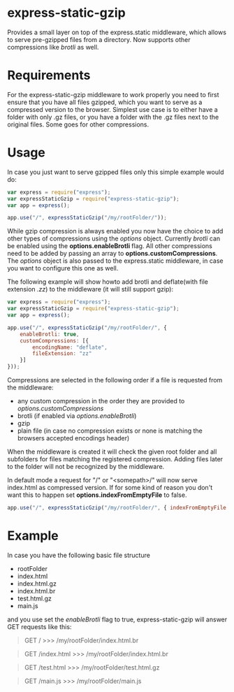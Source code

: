 # express-static-gzip
Provides a small layer on top of the express.static middleware, which allows to serve pre-gzipped files from a directory. Now supports other compressions like *brotli* as well.

# Requirements
For the express-static-gzip middleware to work properly you need to first ensure that you have all files gzipped, which you want to serve as a compressed version to the browser.
Simplest use case is to either have a folder with only .gz files, or you have a folder with the .gz files next to the original files. Some goes for other compressions.

# Usage
In case you just want to serve gzipped files only this simple example would do:

```javascript
var express = require("express");
var expressStaticGzip = require("express-static-gzip");
var app = express();

app.use("/", expressStaticGzip("/my/rootFolder/"));
```

While gzip compression is always enabled you now have the choice to add other types of compressions using the *options* object. Currently *brotli* can be enabled using the **options.enableBrotli** flag.
All other compressions need to be added by passing an array to **options.customCompressions**.
The *options* object is also passed to the express.static middleware, in case you want to configure this one as well.

The following example will show howto add brotli and deflate(with file extension *.zz*) to the middleware (it will still support gzip):

```javascript
var express = require("express");
var expressStaticGzip = require("express-static-gzip");
var app = express();

app.use("/", expressStaticGzip("/my/rootFolder/", {
    enableBrotli: true,
    customCompressions: [{
        encodingName: "deflate",
        fileExtension: "zz"
    }]
}));
```

Compressions are selected in the following order if a file is requested from the middleware:
* any custom compression in the order they are provided to *options.customCompressions*
* brotli (if enabled via *options.enableBrotli*)
* gzip
* plain file (in case no compression exists or none is matching the browsers accepted encodings header)

When the middleware is created it will check the given root folder and all subfolders for files matching the registered compression. Adding files later to the folder will not be recognized by the middleware.

In default mode a request for "/" or "\<somepath\>/" will now serve index.html as compressed version. If for some kind of reason you don't want this to happen set **options.indexFromEmptyFile** to false.

```javascript
app.use("/", expressStaticGzip("/my/rootFolder/", { indexFromEmptyFile: false }));
```

# Example
In case you have the following basic file structure

* rootFolder
 * index.html
 * index.html.gz
 * index.html.br
 * test.html.gz
 * main.js

and you use set the *enableBrotli* flag to true, express-static-gzip will answer GET requests like this:

> GET / >>> /my/rootFolder/index.html.br

> GET /index.html >>> /my/rootFolder/index.html.br

> GET /test.html >>> /my/rootFolder/test.html.gz

> GET /main.js >>> /my/rootFolder/main.js